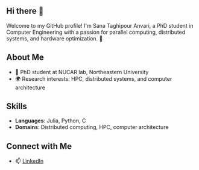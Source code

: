 ## Hi there 👋

Welcome to my GitHub profile! I'm Sana Taghipour Anvari, a PhD student in Computer Engineering with a passion for parallel computing, distributed systems, and hardware optimization. 🚀

## About Me
- 🌟 PhD student at NUCAR lab, Northeastern University
- 🌍 Research interests: HPC, distributed systems, and computer architecture


## Skills
- **Languages**: Julia, Python, C
- **Domains**: Distributed computing, HPC, computer architecture

## Connect with Me
- 📫 [LinkedIn]([[https://www.linkedin.com/in/sanaanvari])


